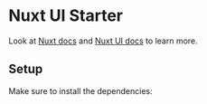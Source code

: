 # Nuxt UI Starter
Look at [Nuxt docs](https://nuxt.com/docs/getting-started/introduction) and [Nuxt UI docs](https://ui.nuxt.com) to learn more.
## Setup
Make sure to install the dependencies:
